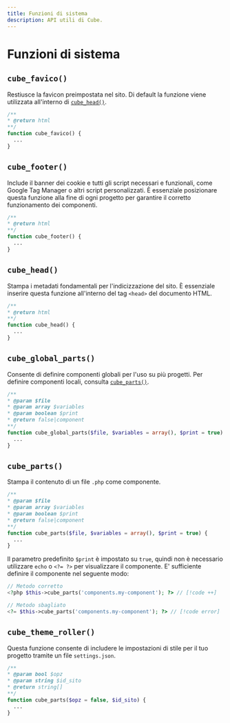 ```yaml
---
title: Funzioni di sistema
description: API utili di Cube.
---
```


# Funzioni di sistema

## `cube_favico()`

Restiusce la favicon preimpostata nel sito. Di default la funzione viene utilizzata all'interno di <a href="#cube-head">`cube_head()`</a>.

```php
/**
* @return html
**/
function cube_favico() {
  ...
}
```

## `cube_footer()`

Include il banner dei cookie e tutti gli script necessari e funzionali, come Google Tag Manager o altri script personalizzati. È essenziale posizionare questa funzione alla fine di ogni progetto per garantire il corretto funzionamento dei componenti.

```php
/**
* @return html
**/
function cube_footer() {
  ...
}
```

## `cube_head()`

Stampa i metadati fondamentali per l'indicizzazione del sito. È essenziale inserire questa funzione all'interno del tag `<head>` del documento HTML.

```php
/**
* @return html
**/
function cube_head() {
  ...
}
```

## `cube_global_parts()`

Consente di definire componenti globali per l'uso su più progetti. Per definire componenti locali, consulta <a href="#cube-parts">`cube_parts()`</a>.

```php
/**
* @param $file
* @param array $variables
* @param boolean $print
* @return false|component
**/
function cube_global_parts($file, $variables = array(), $print = true) {
  ...
}
```

## `cube_parts()`

Stampa il contenuto di un file `.php` come componente.

```php
/**
* @param $file
* @param array $variables
* @param boolean $print
* @return false|component
**/
function cube_parts($file, $variables = array(), $print = true) {
  ...
}
```

Il parametro predefinito `$print` è impostato su `true`, quindi non è necessario utilizzare `echo` o `<?= ?>` per visualizzare il componente. E' sufficiente definire il componente nel seguente modo:

```php
// Metodo corretto
<?php $this->cube_parts('components.my-component'); ?> // [!code ++]

// Metodo sbagliato
<?= $this->cube_parts('components.my-component'); ?> // [!code error]
```

## `cube_theme_roller()`

Questa funzione consente di includere le impostazioni di stile per il tuo progetto tramite un file `settings.json`.

```php
/**
* @param bool $opz
* @param string $id_sito
* @return string[]
**/
function cube_parts($opz = false, $id_sito) {
  ...
}
```
